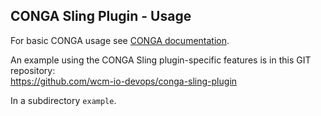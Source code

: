 ## CONGA Sling Plugin - Usage

For basic CONGA usage see [CONGA documentation][conga-usage].

An example using the CONGA Sling plugin-specific features is in this GIT repository:<br/>
https://github.com/wcm-io-devops/conga-sling-plugin

In a subdirectory `example`.


[conga-usage]: https://devops.wcm.io/conga/usage.html

